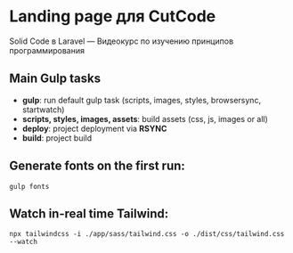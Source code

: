 <h1>Landing page для CutCode</h1>
<p>Solid Code в Laravel — Видеокурс по изучению принципов программирования</p>

<h2>Main Gulp tasks</h2>
<ul>
	<li><strong>gulp</strong>: run default gulp task (scripts, images, styles, browsersync, startwatch)</li>
	<li><strong>scripts, styles, images, assets</strong>: build assets (css, js, images or all)</li>
	<li><strong>deploy</strong>: project deployment via <strong>RSYNC</strong></li>
	<li><strong>build</strong>: project build</li>
</ul>

<h2>Generate fonts on the first run:</h2>
<code>gulp fonts</code>

<h2>Watch in-real time Tailwind:</h2>
<code>npx tailwindcss -i ./app/sass/tailwind.css -o ./dist/css/tailwind.css --watch</code>
